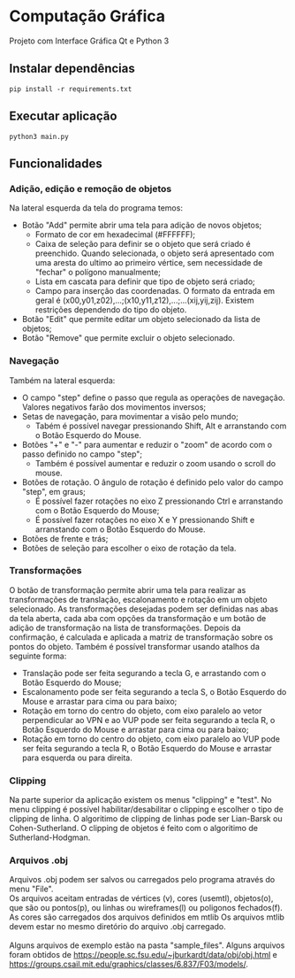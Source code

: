 # Computação Gráfica

Projeto com Interface Gráfica Qt e Python 3

## Instalar dependências

```
pip install -r requirements.txt
```

## Executar aplicação 

```
python3 main.py
```

## Funcionalidades

### Adição, edição e remoção de objetos
Na lateral esquerda da tela do programa temos: 
- Botão "Add" permite abrir uma tela para adição de novos objetos;
  - Formato de cor em hexadecimal (#FFFFFF);
  - Caixa de seleção para definir se o objeto que será criado é preenchido. Quando selecionada, o objeto será apresentado com uma aresta do
  ultimo ao primeiro vértice, sem necessidade de "fechar" o polígono manualmente;
  - Lista em cascata para definir que tipo de objeto será criado;
  - Campo para inserção das coordenadas. O formato da entrada em geral é (x00,y01,z02),...;(x10,y11,z12),...;...(xij,yij,zij). Existem restrições dependendo do tipo do objeto.
- Botão "Edit" que permite editar um objeto selecionado da lista de objetos;
- Botão "Remove" que permite excluir o objeto selecionado.

### Navegação
Também na lateral esquerda:
- O campo "step" define o passo que regula as operações de navegação. Valores negativos farão dos movimentos inversos; 
- Setas de navegação, para movimentar a visão pelo mundo;
  - Tabém é possível navegar pressionando Shift, Alt e arranstando com o Botão Esquerdo do Mouse.
- Botões "+" e "-" para aumentar e reduzir o "zoom" de acordo com o passo definido no campo "step";
  - Também é possível aumentar e reduzir o zoom usando o scroll do mouse.
- Botões de rotação. O ângulo de rotação é definido pelo valor do campo "step", em graus;
  - É possível fazer rotações no eixo Z pressionando Ctrl e arranstando com o Botão Esquerdo do Mouse;
  - É possível fazer rotações no eixo X e Y pressionando Shift e arranstando com o Botão Esquerdo do Mouse.
- Botões de frente e trás;
- Botões de seleção para escolher o eixo de rotação da tela.

### Transformações
O botão de transformação permite abrir uma tela para realizar as transformações de translação, escalonamento e rotação em um objeto selecionado.
As transformações desejadas podem ser definidas nas abas da tela aberta, cada aba com opções da transformação e um botão de adição de transformação na lista de transformações. Depois da confirmação, é calculada e aplicada a matriz de transformação sobre os pontos do objeto.
Também é possível transformar usando atalhos da seguinte forma:
  - Translação pode ser feita segurando a tecla G, e arrastando com o Botão Esquerdo do Mouse;
  - Escalonamento pode ser feita segurando a tecla S, o Botão Esquerdo do Mouse e arrastar para cima ou para baixo;
  - Rotação em torno do centro do objeto, com eixo paralelo ao vetor perpendicular ao VPN e ao VUP pode ser feita segurando a tecla R, o Botão Esquerdo do Mouse e arrastar para cima ou para baixo;
  - Rotação em torno do centro do objeto, com eixo paralelo ao VUP pode ser feita segurando a tecla R, o Botão Esquerdo do Mouse e arrastar para esquerda ou para direita.

### Clipping
Na parte superior da aplicação existem os menus "clipping" e "test". No menu clipping é possível habilitar/desabilitar o clipping e escolher o tipo de clipping de linha. O algoritimo de clipping de linhas pode ser Lian-Barsk ou Cohen-Sutherland. O clipping de objetos é feito com o algoritimo de Sutherland-Hodgman.

### Arquivos .obj
Arquivos .obj podem ser salvos ou carregados pelo programa através do menu "File".<br>
Os arquivos aceitam entradas de vértices (v), cores (usemtl), objetos(o), que são ou pontos(p), ou linhas ou wireframes(l) ou poligonos fechados(f).<br>
As cores são carregados dos arquivos definidos em mtlib
Os arquivos mtlib devem estar no mesmo diretório do arquivo .obj carregado.<br>
<br>
Alguns arquivos de exemplo estão na pasta "sample_files".
Alguns arquivos foram obtidos de https://people.sc.fsu.edu/~jburkardt/data/obj/obj.html e https://groups.csail.mit.edu/graphics/classes/6.837/F03/models/.